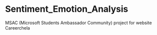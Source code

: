 # Sentiment_Emotion_Analysis
MSAC (Microsoft Students Ambassador Community) project for website Careerchela
